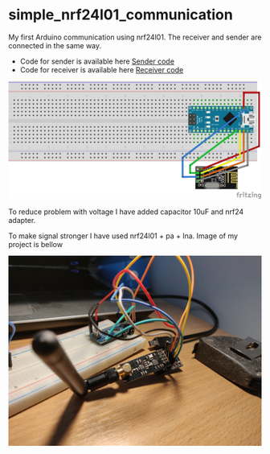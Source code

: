 # simple_nrf24l01_communication
My first Arduino communication using nrf24l01.
The receiver and sender are connected in the same way.

- Code for sender is available here [Sender code](sender.code)
- Code for receiver is available here [Receiver code](receiver.code)

![Project breadboard](img/breadboard.png)

To reduce problem with voltage I have added capacitor 10uF and nrf24 adapter.

To make signal stronger I have used nrf24l01 + pa + lna.
Image of my project is bellow

![IProject image](img/project.jpg)
